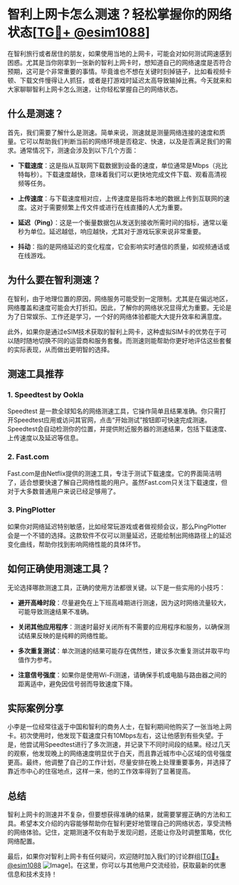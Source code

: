 # 智利上网卡怎么测速？轻松掌握你的网络状态[[TG💪+ @esim1088](https://t.me/s/esim1088)]

在智利旅行或者居住的朋友，如果使用当地的上网卡，可能会对如何测试网速感到困惑。尤其是当你刚拿到一张新的智利上网卡时，想知道自己的网络速度是否符合预期，这可是个非常重要的事情。毕竟谁也不想在关键时刻掉链子，比如看视频卡顿、下载文件慢得让人抓狂，或者是打游戏时延迟太高导致输掉比赛。今天就来和大家聊聊智利上网卡怎么测速，让你轻松掌握自己的网络状态。

## 什么是测速？

首先，我们需要了解什么是测速。简单来说，测速就是测量网络连接的速度和质量。它可以帮助我们判断当前的网络环境是否稳定、快速，以及是否满足我们的需求。通常情况下，测速会涉及到以下几个方面：

- **下载速度**：这是指从互联网下载数据到设备的速度，单位通常是Mbps（兆比特每秒）。下载速度越快，意味着我们可以更快地完成文件下载、观看高清视频等任务。
  
- **上传速度**：与下载速度相对应，上传速度是指将本地的数据上传到互联网的速度。这对于需要频繁上传文件或进行在线直播的人尤为重要。
  
- **延迟（Ping）**：这是一个衡量数据包从发送到接收所需时间的指标，通常以毫秒为单位。延迟越低，响应越快，尤其对于游戏玩家来说非常重要。
  
- **抖动**：指的是网络延迟的变化程度，它会影响实时通信的质量，如视频通话或在线游戏。

## 为什么要在智利测速？

在智利，由于地理位置的原因，网络服务可能受到一定限制。尤其是在偏远地区，网络覆盖和速度可能会大打折扣。因此，了解你的网络状况显得尤为重要。无论是为了日常娱乐、工作还是学习，一个好的网络体验都能大大提升效率和满意度。

此外，如果你是通过eSIM技术获取的智利上网卡，这种虚拟SIM卡的优势在于可以随时随地切换不同的运营商和服务套餐。而测速则能帮助你更好地评估这些套餐的实际表现，从而做出更明智的选择。

## 测速工具推荐

### 1. Speedtest by Ookla
Speedtest 是一款全球知名的网络测速工具，它操作简单且结果准确。你只需打开Speedtest应用或访问其官网，点击“开始测试”按钮即可快速完成测速。Speedtest会自动检测你的位置，并提供附近服务器的测速结果，包括下载速度、上传速度以及延迟等信息。

### 2. Fast.com
Fast.com是由Netflix提供的测速工具，专注于测试下载速度。它的界面简洁明了，适合想要快速了解自己网络性能的用户。虽然Fast.com只关注下载速度，但对于大多数普通用户来说已经足够用了。

### 3. PingPlotter
如果你对网络延迟特别敏感，比如经常玩游戏或者做视频会议，那么PingPlotter会是一个不错的选择。这款软件不仅可以测量延迟，还能绘制出网络路径上的延迟变化曲线，帮助你找到影响网络性能的具体环节。

## 如何正确使用测速工具？

无论选择哪款测速工具，正确的使用方法都很关键。以下是一些实用的小技巧：

- **避开高峰时段**：尽量避免在上下班高峰期进行测速，因为这时网络流量较大，可能导致测速结果不准确。
  
- **关闭其他应用程序**：测速时最好关闭所有不需要的应用程序和服务，以确保测试结果反映的是纯粹的网络性能。
  
- **多次重复测试**：单次测速的结果可能存在偶然性，建议多次重复测试并取平均值作为参考。
  
- **注意信号强度**：如果你是使用Wi-Fi测速，请确保手机或电脑与路由器之间的距离适中，避免因信号弱而导致速度下降。

## 实际案例分享

小李是一位经常往返于中国和智利的商务人士，在智利期间他购买了一张当地上网卡。初次使用时，他发现下载速度只有10Mbps左右，这让他感到有些失望。于是，他尝试用Speedtest进行了多次测速，并记录下不同时间段的结果。经过几天的观察，他发现晚上的网络速度明显优于白天，而且靠近城市中心区域的信号强度更高。最终，他调整了自己的工作计划，尽量安排在晚上处理重要事务，并选择了靠近市中心的住宿地点，这样一来，他的工作效率得到了显著提高。

## 总结

智利上网卡的测速并不复杂，但要想获得准确的结果，就需要掌握正确的方法和工具。希望本文介绍的内容能够帮助你在智利更好地管理自己的网络状态，享受流畅的网络体验。记住，定期测速不仅有助于发现问题，还能让你及时调整策略，优化网络配置。

最后，如果你对智利上网卡有任何疑问，欢迎随时加入我们的讨论群组[[TG💪+ @esim1088](https://t.me/s/esim1088) ![Image](https://i.postimg.cc/4NQfJmqS/Snipaste-2025-05-13-00-14-12.png)]。在这里，你可以与其他用户交流经验，获取最新的优惠信息和技术支持！